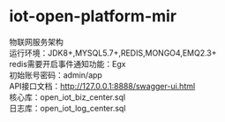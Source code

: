 # iot-open-platform-mir  
物联网服务架构  
运行环境：JDK8+,MYSQL5.7+,REDIS,MONGO4,EMQ2.3+  
redis需要开启事件通知功能：Egx  
初始账号密码：admin/app  
API接口文档：http://127.0.0.1:8888/swagger-ui.html  
核心库：open_iot_biz_center.sql  
日志库：open_iot_log_center.sql  
